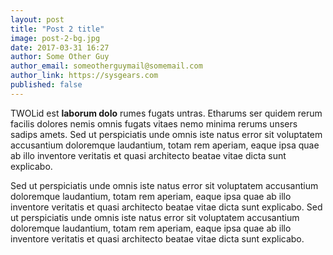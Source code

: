 ```yaml
---
layout: post
title: "Post 2 title"
image: post-2-bg.jpg
date: 2017-03-31 16:27
author: Some Other Guy
author_email: someotherguymail@somemail.com
author_link: https://sysgears.com
published: false
---
```


TWOLid est **laborum dolo** rumes fugats untras. Etharums ser quidem rerum facilis dolores nemis omnis fugats vitaes nemo
minima rerums unsers sadips amets. Sed ut perspiciatis unde omnis iste natus error sit voluptatem accusantium
doloremque laudantium, totam rem aperiam, eaque ipsa quae ab illo inventore veritatis et quasi architecto beatae
vitae dicta sunt explicabo.

<!--more-->

Sed ut perspiciatis unde omnis iste natus error sit voluptatem accusantium
doloremque laudantium, totam rem aperiam, eaque ipsa quae ab illo inventore veritatis et quasi architecto beatae
vitae dicta sunt explicabo. Sed ut perspiciatis unde omnis iste natus error sit voluptatem accusantium
doloremque laudantium, totam rem aperiam, eaque ipsa quae ab illo inventore veritatis et quasi architecto beatae
vitae dicta sunt explicabo.
